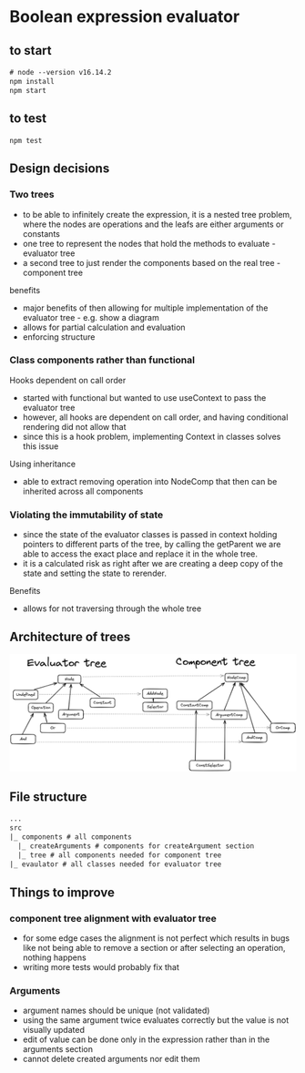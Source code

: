 # Boolean expression evaluator

## to start
```shell
# node --version v16.14.2
npm install
npm start
```

## to test
```shell
npm test
```

## Design decisions
### Two trees
- to be able to infinitely create the expression, it is a nested tree problem, where the nodes are operations and the leafs are either arguments or constants
- one tree to represent the nodes that hold the methods to evaluate - evaluator tree
- a second tree to just render the components based on the real tree - component tree

benefits 
- major benefits of then allowing for multiple implementation of the evaluator tree - e.g. show a diagram 
- allows for partial calculation and evaluation 
- enforcing structure 

### Class components rather than functional
Hooks dependent on call order
- started with functional but wanted to use useContext to pass the evaluator tree
- however, all hooks are dependent on call order, and having conditional rendering did not allow that
- since this is a hook problem, implementing Context in classes solves this issue

Using inheritance
- able to extract removing operation into NodeComp that then can be inherited across all components


### Violating the immutability of state
- since the state of the evaluator classes is passed in context holding pointers to different parts of the tree, 
by calling the getParent we are able to access the exact place and replace it in the whole tree.
- it is a calculated risk as right after we are creating a deep copy of the state and setting the state 
to rerender.

Benefits
- allows for not traversing through the whole tree


## Architecture of trees
<img src="images/architectire-boolean-evaluator.png"/>

## File structure
```
...
src 
|_ components # all components 
  |_ createArguments # components for createArgument section
  |_ tree # all components needed for component tree
|_ evaulator # all classes needed for evaluator tree
```

## Things to improve
### component tree alignment with evaluator tree
- for some edge cases the alignment is not perfect which results in bugs like not being able to remove a section or after selecting an operation, nothing happens
- writing more tests would probably fix that

### Arguments
- argument names should be unique (not validated)
- using the same argument twice evaluates correctly but the value is not visually updated
- edit of value can be done only in the expression rather than in the arguments section
- cannot delete created arguments nor edit them
